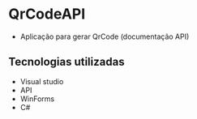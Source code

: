 # QrCodeAPI
- Aplicação para gerar QrCode (documentação API)

## Tecnologias utilizadas
- Visual studio
- API
- WinForms
- C#
